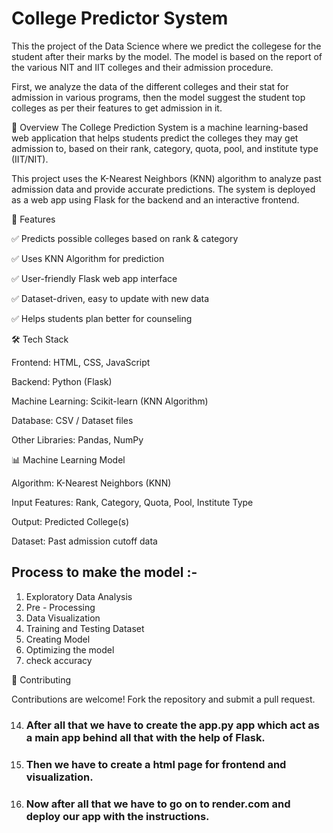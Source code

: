 # College Predictor System
This the project of the Data Science where we predict the collegese for the student after their marks by the model. The model is based on the report of the various NIT and IIT colleges and their admission procedure.

First, we analyze the data of the different colleges and their stat for admission in various programs, then the model suggest the student top colleges as per their features to get admission in it.

📌 Overview
The College Prediction System is a machine learning-based web application that helps students predict the colleges they may get admission to, based on their rank, category, quota, pool, and institute type (IIT/NIT).

This project uses the K-Nearest Neighbors (KNN) algorithm to analyze past admission data and provide accurate predictions. The system is deployed as a web app using Flask for the backend and an interactive frontend.

🚀 Features

✅ Predicts possible colleges based on rank & category

✅ Uses KNN Algorithm for prediction

✅ User-friendly Flask web app interface

✅ Dataset-driven, easy to update with new data

✅ Helps students plan better for counseling

🛠️ Tech Stack

Frontend: HTML, CSS, JavaScript

Backend: Python (Flask)

Machine Learning: Scikit-learn (KNN Algorithm)

Database: CSV / Dataset files

Other Libraries: Pandas, NumPy

📊 Machine Learning Model

Algorithm: K-Nearest Neighbors (KNN)

Input Features: Rank, Category, Quota, Pool, Institute Type

Output: Predicted College(s)

Dataset: Past admission cutoff data

## Process to make the model :-
1. Exploratory Data Analysis
2. Pre - Processing
3. Data Visualization 
4. Training and Testing Dataset
5. Creating Model
6. Optimizing the model
7. check accuracy

🤝 Contributing

Contributions are welcome! Fork the repository and submit a pull request.

14. ### After all that we have to create the app.py app which act as a main app behind all that with the help of Flask.

15. ### Then we have to create a html page for frontend and visualization.

16. ### Now after all that we have to go on to render.com and deploy our app with the instructions.
